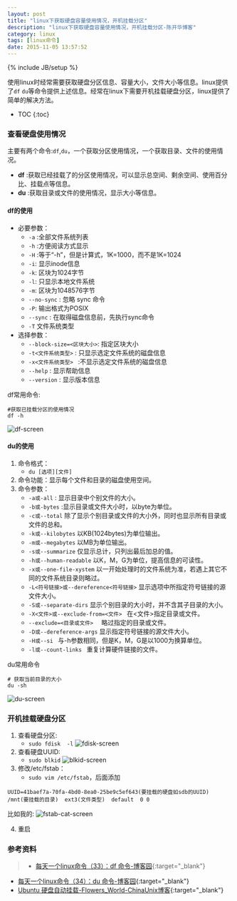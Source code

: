 ```yaml
---
layout: post
title: "linux下获取硬盘容量使用情况，开机挂载分区"
description: "linux下获取硬盘容量使用情况，开机挂载分区-陈开华博客"
category: linux
tags: [linux命令]
date: 2015-11-05 13:57:52
---
```

{% include JB/setup %}

使用linux时经常需要获取硬盘分区信息、容量大小，文件大小等信息。linux提供了`df` `du`等命令提供上述信息。经常在linux下需要开机挂载硬盘分区，linux提供了简单的解决方法。

* TOC
{:toc}
<!--break-->

### 查看硬盘使用情况
主要有两个命令:`df`,`du`，一个获取分区使用情况，一个获取目录、文件的使用情况。

* **df** :获取已经挂载了的分区使用情况，可以显示总空间、剩余空间、使用百分比、挂载点等信息。
* **du** :获取目录或文件的使用情况，显示大小等信息。

#### df的使用

* 必要参数：
	* `-a` :全部文件系统列表
	 * `-h` :方便阅读方式显示
	* `-H` :等于“-h”，但是计算式，1K=1000，而不是1K=1024
	* `-i`: 显示inode信息
	* `-k`: 区块为1024字节
	* `-l`: 只显示本地文件系统
	* `-m`: 区块为1048576字节
	* `--no-sync` : 忽略 sync 命令
	* `-P`:  输出格式为POSIX
	* `--sync` : 在取得磁盘信息前，先执行sync命令
	* `-T` 文件系统类型
 * 选择参数：
	* `--block-size=<区块大小>`: 指定区块大小
	* `-t<文件系统类型>` : 只显示选定文件系统的磁盘信息
	* `-x<文件系统类型> ` :不显示选定文件系统的磁盘信息
	* `--help` : 显示帮助信息
	* `--version` : 显示版本信息

df常用命令:

```
#获取已挂载分区的使用情况
df -h
```

![df-screen](http://7xivpo.com1.z0.glb.clouddn.com/blkid-screen.png)

#### du的使用

1. 命令格式：
	* `du [选项][文件]`
2.  命令功能：显示每个文件和目录的磁盘使用空间。
3. 命令参数：
	- `-a或-all` : 显示目录中个别文件的大小。   
	- `-b或-bytes` :显示目录或文件大小时，以byte为单位。   
	- `-c或--total`  除了显示个别目录或文件的大小外，同时也显示所有目录或文件的总和。 
	- `-k或--kilobytes`  以KB(1024bytes)为单位输出。
	- `-m或--megabytes`  以MB为单位输出。   
	- `-s或--summarize`  仅显示总计，只列出最后加总的值。
	- `-h或--human-readable`  以K，M，G为单位，提高信息的可读性。
	- `-x或--one-file-xystem`  以一开始处理时的文件系统为准，若遇上其它不同的文件系统目录则略过。 
	- `-L<符号链接>或--dereference<符号链接>` 显示选项中所指定符号链接的源文件大小。   
	- `-S或--separate-dirs`   显示个别目录的大小时，并不含其子目录的大小。 
	- `-X<文件>或--exclude-from=<文件> ` 在<文件>指定目录或文件。   
	- `--exclude=<目录或文件>  `       略过指定的目录或文件。    
	- `-D或--dereference-args`   显示指定符号链接的源文件大小。   
	- `-H或--si ` 与-h参数相同，但是K，M，G是以1000为换算单位。   
	- `-l或--count-links `  重复计算硬件链接的文件。  

du常用命令

```
# 获取当前目录的大小
du -sh
```
![du-screen](http://7xivpo.com1.z0.glb.clouddn.com/du-screen.png)

### 开机挂载硬盘分区

1. 查看硬盘分区:
	- `sudo fdisk  -l`
![fdisk-screen](http://7xivpo.com1.z0.glb.clouddn.com/fdisk.png)
2. 查看硬盘UUID:
	- `sudo blkid`
![blkid-screen](http://7xivpo.com1.z0.glb.clouddn.com/blkid-screen.png)
3. 修改/etc/fstab：
	- `sudo vim /etc/fstab`，后面添加
```
UUID=41baef7a-70fa-4bd0-8ea0-25be9c5ef643(要挂载的硬盘如sdb的UUID)   /mnt(要挂载的目录)  ext3(文件类型)  default  0 0
```
比如我的:
![fstab-cat-screen](http://7xivpo.com1.z0.glb.clouddn.com/fstabl-cat.png)


4. 重启

### 参考资料
> * [每天一个linux命令（33）：df 命令-博客园][df-link]{:target="_blank"}
* [每天一个linux命令（34）：du 命令-博客园][du-link]{:target="_blank"}
* [Ubuntu 硬盘自动挂载-Flowers_World-ChinaUnix博客][1]{:target="_blank"}



[df-link]: http://www.cnblogs.com/peida/archive/2012/12/07/2806483.html
[du-link]: http://www.cnblogs.com/peida/archive/2012/12/10/2810755.html
[1]: http://blog.chinaunix.net/uid-30044407-id-4850756.html

